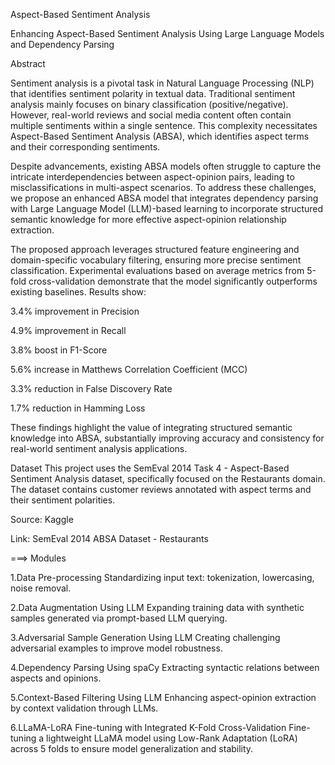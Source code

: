 Aspect-Based Sentiment Analysis

Enhancing Aspect-Based Sentiment Analysis Using Large Language Models and Dependency Parsing

Abstract

Sentiment analysis is a pivotal task in Natural Language Processing (NLP) that identifies sentiment polarity in textual data. Traditional sentiment analysis mainly focuses on binary classification (positive/negative). However, real-world reviews and social media content often contain multiple sentiments within a single sentence. This complexity necessitates Aspect-Based Sentiment Analysis (ABSA), which identifies aspect terms and their corresponding sentiments.

Despite advancements, existing ABSA models often struggle to capture the intricate interdependencies between aspect-opinion pairs, leading to misclassifications in multi-aspect scenarios. To address these challenges, we propose an enhanced ABSA model that integrates dependency parsing with Large Language Model (LLM)-based learning to incorporate structured semantic knowledge for more effective aspect-opinion relationship extraction.

The proposed approach leverages structured feature engineering and domain-specific vocabulary filtering, ensuring more precise sentiment classification. Experimental evaluations based on average metrics from 5-fold cross-validation demonstrate that the model significantly outperforms existing baselines. Results show:

3.4% improvement in Precision

4.9% improvement in Recall

3.8% boost in F1-Score

5.6% increase in Matthews Correlation Coefficient (MCC)

3.3% reduction in False Discovery Rate

1.7% reduction in Hamming Loss

These findings highlight the value of integrating structured semantic knowledge into ABSA, substantially improving accuracy and consistency for real-world sentiment analysis applications.

Dataset
This project uses the SemEval 2014 Task 4 - Aspect-Based Sentiment Analysis dataset, specifically focused on the Restaurants domain. The dataset contains customer reviews annotated with aspect terms and their sentiment polarities.

Source: Kaggle

Link: SemEval 2014 ABSA Dataset - Restaurants

===> Modules

1.Data Pre-processing
  Standardizing input text: tokenization, lowercasing, noise removal.

2.Data Augmentation Using LLM
  Expanding training data with synthetic samples generated via prompt-based LLM querying.

3.Adversarial Sample Generation Using LLM
  Creating challenging adversarial examples to improve model robustness.

4.Dependency Parsing Using spaCy
  Extracting syntactic relations between aspects and opinions.

5.Context-Based Filtering Using LLM
  Enhancing aspect-opinion extraction by context validation through LLMs.

6.LLaMA-LoRA Fine-tuning with Integrated K-Fold Cross-Validation
  Fine-tuning a lightweight LLaMA model using Low-Rank Adaptation (LoRA) across 5 folds to ensure model generalization and stability.
